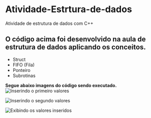 # Atividade-Estrtura-de-dados
Atividade de estrutura de dados com C++
## O código acima foi desenvolvido na aula de estrutura de dados aplicando os conceitos.
- Struct
- FIFO (Fila)
- Ponteiro
- Subrotinas

**Segue abaixo imagens do código sendo executado.**
![Inserindo o primeiro valores](https://ibb.co/Ks2mrSV)

![Inserindo o segundo valores](https://ibb.co/xgqLbxj)

![Exibindo os valores inseridos](https://ibb.co/0rrDF3R)



